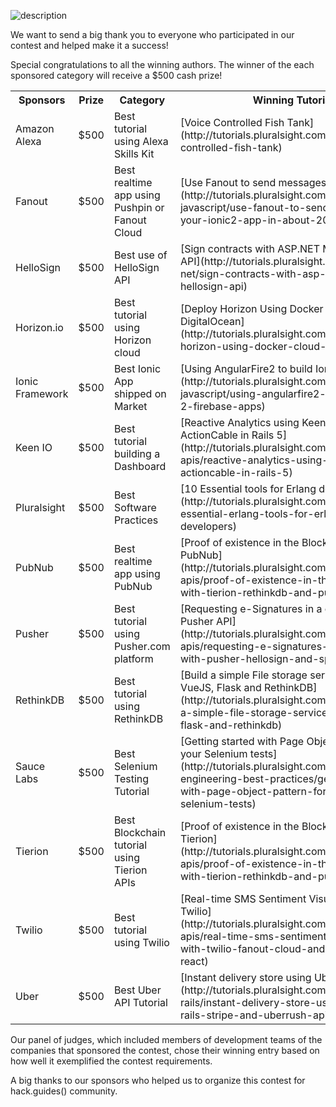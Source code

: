 ![description](https://raw.githubusercontent.com/pluralsight/guides/master/images/49ff14b7-ec7c-471d-993f-1ec52981cb23.png)

We want to send a big thank you to everyone who participated in our contest and helped make it a success!

Special congratulations to all the winning authors. The winner of the each sponsored category will receive a $500 cash prize! 

<table>
  <tr>
    <th>Sponsors</th>
    <th>Prize</th>
    <th>Category</th>
    <th>Winning Tutorial</th>
    <th>Author</th>
  </tr>
  <tr>
    <td>Amazon Alexa</td>
    <td>$500</td>
    <td>Best tutorial using Alexa Skills Kit</td>
    <td>[Voice Controlled Fish Tank](http://tutorials.pluralsight.com/node-js/voice-controlled-fish-tank)</td>
    <td>[PirateMrs](https://github.com/piratemrs)</td>
  </tr>
  <td>Fanout</td>
    <td>$500</td>
    <td>Best realtime app using Pushpin or Fanout Cloud</td>
    <td>[Use Fanout to send messages in 20 minutes](http://tutorials.pluralsight.com/front-end-javascript/use-fanout-to-send-messages-to-your-ionic2-app-in-about-20-minutes)</td>
    <td>[Seth Bunke](https://github.com/sethbunke)</td>
  </tr>
  <tr>
    <td>HelloSign</td>
    <td>$500</td>
    <td>Best use of HelloSign API</td>
    <td>[Sign contracts with ASP.NET MVC & HelloSign API](http://tutorials.pluralsight.com/microsoft-net/sign-contracts-with-asp-net-mvc-and-hellosign-api)</td>
    <td>[NesCampos](https://github.com/nescampos)</td>
  </tr>
  <tr>
    <td>Horizon.io</td>
    <td>$500</td>
    <td>Best tutorial using Horizon cloud</td>
    <td>[Deploy Horizon Using Docker Cloud & DigitalOcean](http://tutorials.pluralsight.com/devops/deploy-horizon-using-docker-cloud-digitalocean)</td>
    <td>[Chris Asche](https://github.com/casche)</td>
  </tr>
  <tr>
    <td>Ionic Framework</td>
    <td>$500</td>
    <td>Best Ionic App shipped on Market</td>
    <td>[Using AngularFire2 to build Ionic 2 apps](http://tutorials.pluralsight.com/front-end-javascript/using-angularfire2-to-build-ionic-2-firebase-apps)</td>
    <td>[Jorge Vergara](https://github.com/javebratt)</td
  </tr>
  <tr>
    <td>Keen IO</td>
    <td>$500</td>
    <td>Best tutorial building a Dashboard</td>
    <td>[Reactive Analytics using Keen IO and ActionCable in Rails 5](http://tutorials.pluralsight.com/interesting-apis/reactive-analytics-using-keen-io-and-actioncable-in-rails-5)</td>
    <td>[Hristo Georgiev](https://github.com/hggeorgiev)</td>
  </tr>
  <tr>
    <td>Pluralsight</td>
    <td>$500</td>
    <td>Best Software Practices</td>
    <td>[10 Essential tools for Erlang developers](http://tutorials.pluralsight.com/erlang/10-essential-erlang-tools-for-erlang-developers)</td>
    <td>[Brujo Benavides](https://github.com/elbrujohalcon)</td>
  </tr>
  <tr>
    <td>PubNub</td>
    <td>$500</td>
    <td>Best realtime app using PubNub</td>
    <td>[Proof of existence in the Blockchain with PubNub](http://tutorials.pluralsight.com/interesting-apis/proof-of-existence-in-the-blockchain-with-tierion-rethinkdb-and-pubnub)</td>
    <td>[Esteban Herrera](https://github.com/eh3rrera)</td>
  </tr>
   <tr>
    <td>Pusher</td>
    <td>$500</td>
    <td>Best tutorial using Pusher.com platform</td>
    <td>[Requesting e-Signatures in a chat using Pusher API](http://tutorials.pluralsight.com/interesting-apis/requesting-e-signatures-in-a-chat-with-pusher-hellosign-and-spring-boot)</td>
    <td>[Esteban Herrera](https://github.com/eh3rrera)</td>
  <tr>
    <td>RethinkDB</td>
    <td>$500</td>
    <td>Best tutorial using RethinkDB</td>
    <td>[Build a simple File storage service using VueJS, Flask and RethinkDB](http://tutorials.pluralsight.com/python/build-a-simple-file-storage-service-using-vuejs-flask-and-rethinkdb)</td>
    <td>[Chidiebere Nnadi
](https://github.com/afropolymath)</td>
  </tr>
  <tr>
    <td>Sauce Labs</td>
    <td>$500</td>
    <td>Best Selenium Testing Tutorial</td>
    <td>[Getting started with Page Object Pattern for your Selenium tests](http://tutorials.pluralsight.com/software-engineering-best-practices/getting-started-with-page-object-pattern-for-your-selenium-tests)</td>
    <td>[Kim Schiller](https://github.com/kschiller)</td>
  </tr>
  <tr>
    <td>Tierion</td>
    <td>$500</td>
    <td>Best Blockchain tutorial using Tierion APIs</td>
    <td>[Proof of existence in the Blockchain with Tierion](http://tutorials.pluralsight.com/interesting-apis/proof-of-existence-in-the-blockchain-with-tierion-rethinkdb-and-pubnub)</td>
    <td>[Esteban Herrera](https://github.com/eh3rrera)</td>
  </tr>
    <tr>
    <td>Twilio</td>
    <td>$500</td>
    <td>Best tutorial using Twilio</td>
    <td>[Real-time SMS Sentiment Visualization with Twilio](http://tutorials.pluralsight.com/interesting-apis/real-time-sms-sentiment-visualization-with-twilio-fanout-cloud-and-isomorphic-react)</td>
    <td>[Esteban Herrera](https://github.com/eh3rrera)</td>
  </tr>
  <tr>
    <td>Uber</td>
    <td>$500</td>
    <td>Best Uber API Tutorial</td>
    <td>[Instant delivery store using UberRush API](http://tutorials.pluralsight.com/ruby-ruby-on-rails/instant-delivery-store-using-ruby-on-rails-stripe-and-uberrush-api)</td>
    <td>[Ty Shaikh](https://github.com/ty-shaikh)</td>
  </tr>
 </table>

Our panel of judges, which included members of development teams of the companies that sponsored the contest, chose their winning entry based on how well it exemplified the contest requirements.

A big thanks to our sponsors who helped us to organize this contest for hack.guides() community.